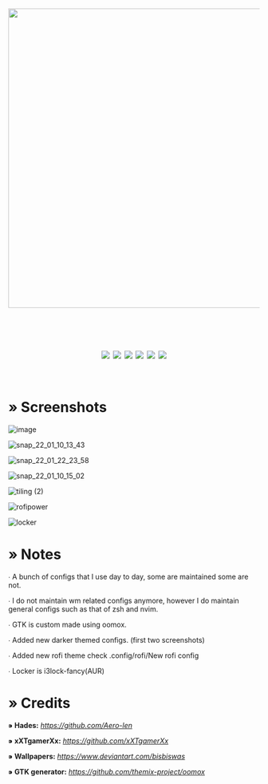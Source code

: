 <h1 align="center">
  <img src="https://user-images.githubusercontent.com/89124240/147824938-d7c9fda3-c966-4205-a97d-1e037b359af5.png" width="600">
</h1>
<br>
<h1 align="center">
  <img align="center" src="https://img.shields.io/static/v1?label=WM&message=I3&style=for-the-badge&color=e0ae69&logoColor=A9B1D6&labelColor=24283B">
  <img align="center" src="https://img.shields.io/static/v1?label=BAR&message=POLYBAR&style=for-the-badge&color=9ece6a&logoColor=A9B1D6&labelColor=24283B">
  <img align="center" src="https://img.shields.io/static/v1?label=LAUNCHER&message=ROFI&style=for-the-badge&color=f6778e&logoColor=A9B1D6&labelColor=24283B">
  <img align="center" src="https://img.shields.io/static/v1?label=SHELL&message=ZSH&style=for-the-badge&color=a8b0d6&logoColor=A9B1D6&labelColor=24283B">
  <img align="center" src="https://img.shields.io/static/v1?label=TERMINAL%20EMULATOR&message=KITTY&style=for-the-badge&color=7aa3f6&logoColor=A9B1D6&labelColor=24283B">
  <img align="center" src="https://img.shields.io/static/v1?label=COLOR%20SCHEME&message=TOKYONIGHT&style=for-the-badge&color=ba9af6&logoColor=A9B1D6&labelColor=24283B">
<br>
<br>
</h1>

# » Screenshots 

![image](https://user-images.githubusercontent.com/89124240/193265632-d3bc8247-3035-4794-964e-93012ae8da60.png)

![snap_22_01_10_13_43](https://user-images.githubusercontent.com/89124240/148735792-093cc0fd-af9b-4cde-ad63-1ed10c6137b2.png)

![snap_22_01_22_23_58](https://user-images.githubusercontent.com/89124240/150651030-6f926f39-b1a5-442d-87fb-9e30a977d666.png)

![snap_22_01_10_15_02](https://user-images.githubusercontent.com/89124240/148744180-d15dc45f-8e5a-4450-b719-240c99fc4bd6.png)

![tiling (2)](https://user-images.githubusercontent.com/89124240/145603807-79d9250a-7337-4523-bbfe-4d20fc18f7e1.png)

![rofipower](https://user-images.githubusercontent.com/89124240/143732201-6e5d4b42-41f7-4ef5-8b71-0d2ab7874446.png)

![locker](https://user-images.githubusercontent.com/89124240/143732176-f262f952-70d1-49ca-8b9e-ace82b14c904.png)

# » Notes

∙ A bunch of configs that I use day to day, some are maintained some are not.

∙ I do not maintain wm related configs anymore, however I do maintain general configs such as that of zsh and nvim.

∙ GTK is custom made using oomox.

∙ Added new darker themed configs. (first two screenshots)

∙ Added new rofi theme check .config/rofi/New rofi config

∙ Locker is i3lock-fancy(AUR)

# » Credits

⁍ **Hades:** _https://github.com/Aero-len_

⁍ **xXTgamerXx:** _https://github.com/xXTgamerXx_

⁍ **Wallpapers:** _https://www.deviantart.com/bisbiswas_

⁍ **GTK generator:** _https://github.com/themix-project/oomox_
